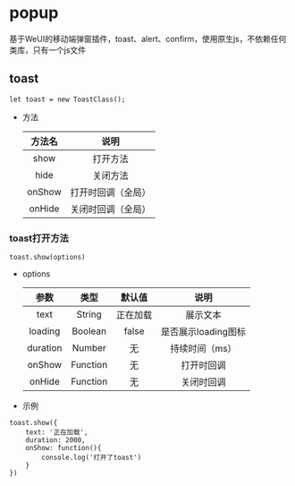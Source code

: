 # popup
基于WeUI的移动端弹窗插件，toast、alert、confirm，使用原生js，不依赖任何类库，只有一个js文件

## toast
```
let toast = new ToastClass();
```

 - 方法

      方法名    | 说明
      :----:  | :----:
      show    | 打开方法
      hide  | 关闭方法
      onShow | 打开时回调（全局）
      onHide | 关闭时回调（全局）

### toast打开方法
```
toast.show(options)
```

- options

     | 参数    | 类型   |  默认值  | 说明|
     | :----:  | :----:  | :----: |:----: |
     | text    | String | 正在加载 | 展示文本|
     | loading  | Boolean |  false  | 是否展示loading图标|
     | duration | Number  |  无  | 持续时间（ms）|
     | onShow | Function  |  无  | 打开时回调|
     | onHide | Function  |  无  | 关闭时回调|

- 示例
```
toast.show({
    text: '正在加载',
    duration: 2000,
    onShow: function(){
        console.log('打开了toast')
    }
})
```
